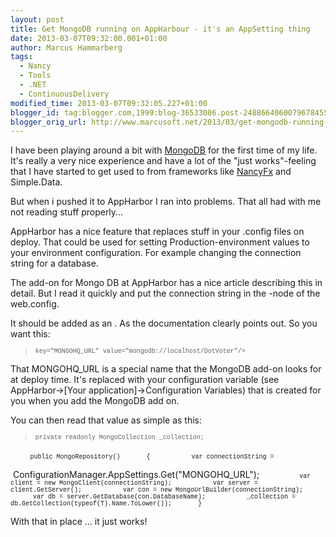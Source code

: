 ```yaml
---
layout: post
title: Get MongoDB running on AppHarbour - it's an AppSetting thing
date: 2013-03-07T09:32:00.001+01:00
author: Marcus Hammarberg
tags:
  - Nancy
  - Tools
  - .NET
  - ContinuousDelivery
modified_time: 2013-03-07T09:32:05.227+01:00
blogger_id: tag:blogger.com,1999:blog-36533086.post-2488664060079678455
blogger_orig_url: http://www.marcusoft.net/2013/03/get-mongodb-running-on-appharbour-its.html
---
```



<div dir="ltr" style="text-align: left;" trbidi="on">

I have been playing around a bit with [MongoDB](http://www.mongodb.org/)
for the first time of my life. It's really a very nice experience and
have a lot of the "just works"-feeling that I have started to get used
to from frameworks like [NancyFx](http://www.nancyfx.org/) and
Simple.Data.

But when i pushed it to AppHarbor I ran into problems. That all had with
me not reading stuff properly…

AppHarbor has a nice feature that replaces stuff in your .config files
on deploy. That could be used for setting Production-environment values
to your environment configuration. For example changing the connection
string for a database.

The add-on for Mongo DB at AppHarbor has a nice article describing this
in detail. But I read it quickly and put the connection string in the
-node of the web.config.

It should be added as an . As the documentation clearly points out. So
you want this:

> <span style="font-size: x-small;"><span
> style="font-family: Courier New, Courier, monospace;">
> <span
> style="font-family: 'Courier New', Courier, monospace;">key="MONGOHQ_URL"
> value="mongodb://localhost/DotVoter"/\> <span
> style="font-family: 'Courier New', Courier, monospace; font-size: x-small;">

</div>

That MONGOHQ_URL is a special name that the MongoDB add-on looks for at
deploy time. It's replaced with your configuration variable (see
AppHarbor-\>\[Your application\]-\>Configuration Variables) that is
created for you when you add the MongoDB add on.

You can then read that value as simple as this:

> <span
> style="font-family: Courier New, Courier, monospace; font-size: x-small;">private
> readonly MongoCollection \_collection;

        <span
style="font-family: Courier New, Courier, monospace; font-size: x-small;">public
MongoRepository()
<span
style="font-family: Courier New, Courier, monospace; font-size: x-small;">
      {
<span
style="font-family: Courier New, Courier, monospace; font-size: x-small;">
          var connectionString =
<span
style="font-family: Courier New, Courier, monospace; font-size: x-small;">

 ConfigurationManager.AppSettings.Get("MONGOHQ_URL");
<span
style="font-family: Courier New, Courier, monospace; font-size: x-small;">
<span
style="font-family: Courier New, Courier, monospace; font-size: x-small;">
          var client = new MongoClient(connectionString);
<span
style="font-family: Courier New, Courier, monospace; font-size: x-small;">
          var server = client.GetServer();
<span
style="font-family: Courier New, Courier, monospace; font-size: x-small;">
<span
style="font-family: Courier New, Courier, monospace; font-size: x-small;">
          var con = new MongoUrlBuilder(connectionString);
<span
style="font-family: Courier New, Courier, monospace; font-size: x-small;">
          var db = server.GetDatabase(con.DatabaseName);
<span
style="font-family: Courier New, Courier, monospace; font-size: x-small;">
          \_collection =
db.GetCollection(typeof(T).Name.ToLower());
<span
style="font-family: Courier New, Courier, monospace; font-size: x-small;">
      }

With that in place … it just works!
